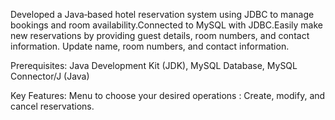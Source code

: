 Developed a Java‑based hotel reservation system using JDBC to manage bookings and room availability.Connected to MySQL
with JDBC.Easily make new reservations by providing guest details, room numbers, and contact information. Update
name, room numbers, and contact information.

Prerequisites: Java Development Kit (JDK), MySQL Database, MySQL Connector/J (Java)

Key Features: Menu to choose your desired operations : Create, modify, and cancel reservations.
